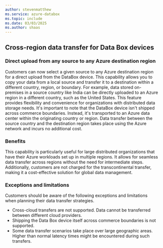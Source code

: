 ```yaml
---
author: stevenmatthew
ms.service: azure-databox
ms.topic: include
ms.date: 03/03/2025
ms.author: shaas
---
```


## Cross-region data transfer for Data Box devices

### Direct upload from any source to any Azure destination region

Customers can now select a given source to any Azure destination region for a direct upload from the DataBox device. This capability allows you to copy your data from a local source and transfer it to a destination within a different country, region, or boundary. For example, data stored on-premises in a source country like India can be directly uploaded to an Azure region in a different country, such as the United States. This feature provides flexibility and convenience for organizations with distributed data storage needs. It's important to note that the DataBox device isn't shipped across commerce boundaries. Instead, it's transported to an Azure data center within the originating country or region. Data transfer between the source country and the destination region takes place using the Azure network and incurs no additional cost.

### Benefits

This capability is particularly useful for large distributed organizations that have their Azure workloads set up in multiple regions. It allows for seamless data transfer across regions without the need for intermediate steps. Additionally, customers are not charged for the transcontinental transfer, making it a cost-effective solution for global data management.

### Exceptions and limitations

Customers should be aware of the following exceptions and limitations when planning their data transfer strategies.

- Cross-cloud transfers are not supported. Data cannot be transferred between different cloud providers.
- Shipping the Data Box device itself across commerce boundaries is not supported.
- Some data transfer scenarios take place over large geographic areas. Higher than normal latency times might be encountered during such transfers.
